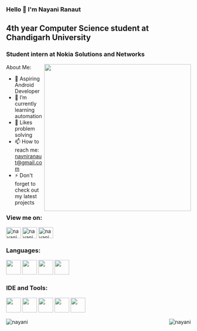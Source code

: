 ### Hello 👋 I'm Nayani Ranaut

##  4th year Computer Science student at Chandigarh University
### Student intern at Nokia Solutions and Networks
<a href="https://github.com/"><img align='right' src="https://res.cloudinary.com/practicaldev/image/fetch/s--2bZIjPGC--/c_limit%2Cf_auto%2Cfl_progressive%2Cq_66%2Cw_880/https://dev-to-uploads.s3.amazonaws.com/i/d4tvukbt5mra37cvwklk.gif" width="400" > </a>
About Me:

- 🔭 Aspiring Android Developer
- 🌱 I’m currently learning automation
- 🤔 Likes problem solving
- 📫 How to reach me: nayniranaut@gmail.com
- ⚡ Don't forget to check out my latest projects

<h3 align="left">View me on:</h3>
<p align="left">

<a href="https://www.linkedin.com/in/nayani-ranaut-07a869195" target="blank"><img align="center" src="https://cdn.jsdelivr.net/npm/simple-icons@3.0.1/icons/linkedin.svg" alt="nayani" height="30" width="40" /></a>
<a href="https://www.hackerrank.com/nayniranaut" target="blank"><img align="center" src="https://cdn.jsdelivr.net/npm/simple-icons@v3/icons/hackerrank.svg" alt="nayani" height="30" width="40" /></a>
<a href="https://auth.geeksforgeeks.org/user/nayniranaut/profile" target="blank"><img align="center" src="https://img.icons8.com/color/48/000000/GeeksforGeeks.png" alt="nayani" height="30" width="40" /></a>
</p>

### Languages:

<img height="40" width="40" src="https://img.icons8.com/color/48/000000/java-coffee-cup-logo.png" />  <img height="40" width="40" src="https://img.icons8.com/color/48/000000/xml-transformer.png"/> <img height="40" width="40" src="https://img.icons8.com/color/48/000000/html-5.png" /> <img height="40" width="40" src="https://img.icons8.com/color/48/000000/css3.png" />

### IDE and Tools:
<img height="40" width="40" src="https://upload.wikimedia.org/wikipedia/commons/thumb/9/9c/IntelliJ_IDEA_Icon.svg/1200px-IntelliJ_IDEA_Icon.svg.png"/>  <img height="40" width="40" src="https://www.kindpng.com/picc/m/25-255595_icon-android-studio-logo-hd-png-download.png"/>  <img height="40" width="40" src="https://img.icons8.com/color/48/000000/visual-studio-code-2019.png"/> <img height="40" width="40"  src="https://img.icons8.com/color/48/000000/firebase.png"/> <img height="40" width="40" src="https://img.icons8.com/color/50/000000/git.png"/>

<p><img align="right" src="https://github-readme-stats.vercel.app/api/top-langs?username=Nayani03&show_icons=true&locale=en&layout=compact" alt="nayani" />
<img align="left" src="https://github-readme-stats.vercel.app/api?username=Nayani03&show_icons=true&locale=en" alt="nayani" /></p>
<br />
<br />
<br />
<br /><br />
<br />
<br />
<br />






